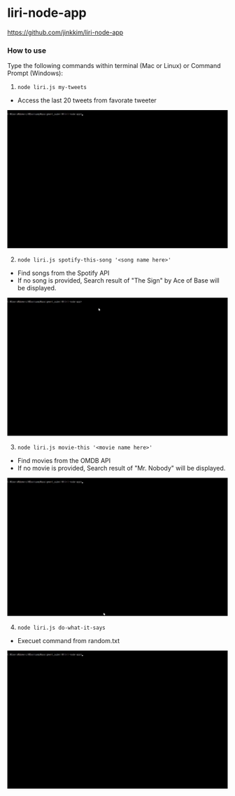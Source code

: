 # liri-node-app

https://github.com/jinkkim/liri-node-app

### How to use

Type the following commands within terminal (Mac or Linux) or Command Prompt (Windows):

1. `node liri.js my-tweets`
  - Access the last 20 tweets from favorate tweeter

![TweetDemo](1.tweet.gif)

2. `node liri.js spotify-this-song '<song name here>'`
  - Find songs from the Spotify API
  - If no song is provided, Search result of "The Sign" by Ace of Base will be displayed.

![SpotifyDemo](2.spotify.gif)

3. `node liri.js movie-this '<movie name here>'`
  - Find movies from the OMDB API
  - If no movie is provided, Search result of "Mr. Nobody" will be displayed.

![MovieDemo](3.movie.gif)

4. `node liri.js do-what-it-says`
  - Execuet command from random.txt 

![DoItDemo](4.do-it.gif)
